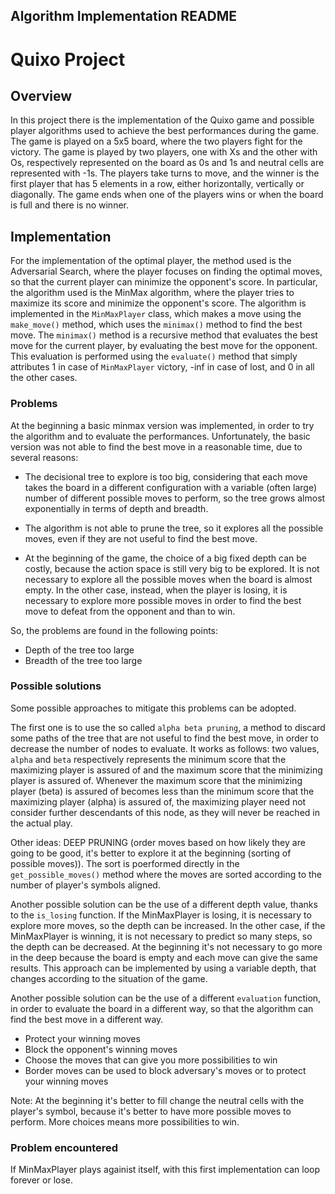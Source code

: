 ## Algorithm Implementation README

# Quixo Project

## Overview

In this project there is the implementation of the Quixo game and possible player algorithms used to achieve the best performances during the game. The game is played on a 5x5 board, where the two players fight for the victory. The game is played by two players, one with Xs and the other with Os, respectively represented on the board as 0s and 1s and neutral cells are represented with -1s. The players take turns to move, and the winner is the first player that has 5 elements in a row, either horizontally, vertically or diagonally. The game ends when one of the players wins or when the board is full and there is no winner.

## Implementation
For the implementation of the optimal player, the method used is the Adversarial Search, where the player focuses on finding the optimal moves, so that the current player can minimize the opponent's score. In particular, the algorithm used is the MinMax algorithm, where the player tries to maximize its score and minimize the opponent's score. The algorithm is implemented in the `MinMaxPlayer` class, which makes a move using the `make_move()` method, which uses the `minimax()` method to find the best move. The `minimax()` method is a recursive method that evaluates the best move for the current player, by evaluating the best move for the opponent. This evaluation is performed using the `evaluate()` method that simply attributes 1 in case of `MinMaxPlayer` victory, -inf in case of lost, and 0 in all the other cases.

### Problems
At the beginning a basic minmax version was implemented, in order to try the algorithm and to evaluate the performances. Unfortunately, the basic version was not able to find the best move in a reasonable time, due to several reasons:

* The decisional tree to explore is too big, considering that each move takes the board in a different configuration with a variable (often large) number of different possible moves to perform, so the tree grows almost exponentially in terms of depth and breadth.

* The algorithm is not able to prune the tree, so it explores all the possible moves, even if they are not useful to find the best move.

* At the beginning of the game, the choice of a big fixed depth can be costly, because the action space is still very big to be explored. It is not necessary to explore all the possible moves when the board is almost empty. In the other case, instead, when the player is losing, it is necessary to explore more possible moves in order to find the best move to defeat from the opponent and than to win.

So, the problems are found in the following points:

* Depth of the tree too large
* Breadth of the tree too large


### Possible solutions
Some possible approaches to mitigate this problems can be adopted.

The first one is to use the so called `alpha beta pruning`, a method to discard some paths of the tree that are not useful to find the best move, in order to decrease the number of nodes to evaluate. It works as follows: two values, `alpha` and `beta` respectively represents the minimum score that the maximizing player is assured of and the maximum score that the minimizing player is assured of. Whenever the maximum score that the minimizing player (beta) is assured of becomes less than the minimum score that the maximizing player (alpha) is assured of, the maximizing player need not consider further descendants of this node, as they will never be reached in the actual play.

Other ideas: DEEP PRUNING (order moves based on how likely they are going to be good, it's better to explore it at the beginning (sorting of possible moves)). The sort is poerformed directly in the `get_possible_moves()` method where the moves are sorted according to the number of player's symbols aligned.

Another possible solution can be the use of a different depth value, thanks to the `is_losing` function. If the MinMaxPlayer is losing, it is necessary to explore more moves, so the depth can be increased. In the other case, if the MinMaxPlayer is winning, it is not necessary to predict so many steps, so the depth can be decreased. At the beginning it's not necessary to go more in the deep because the board is empty and each move can give the same results. This approach can be implemented by using a variable depth, that changes according to the situation of the game.

Another possible solution can be the use of a different `evaluation` function, in order to evaluate the board in a different way, so that the algorithm can find the best move in a different way.
* Protect your winning moves
* Block the opponent's winning moves
* Choose the moves that can give you more possibilities to win
* Border moves can be used to block adversary's moves or to protect your winning moves


Note: At the beginning it's better to fill change the neutral cells with the player's symbol, because it's better to have more possible moves to perform. More choices means more possibilities to win.

### Problem encountered
If MinMaxPlayer plays againist itself, with this first implementation can loop forever or lose.